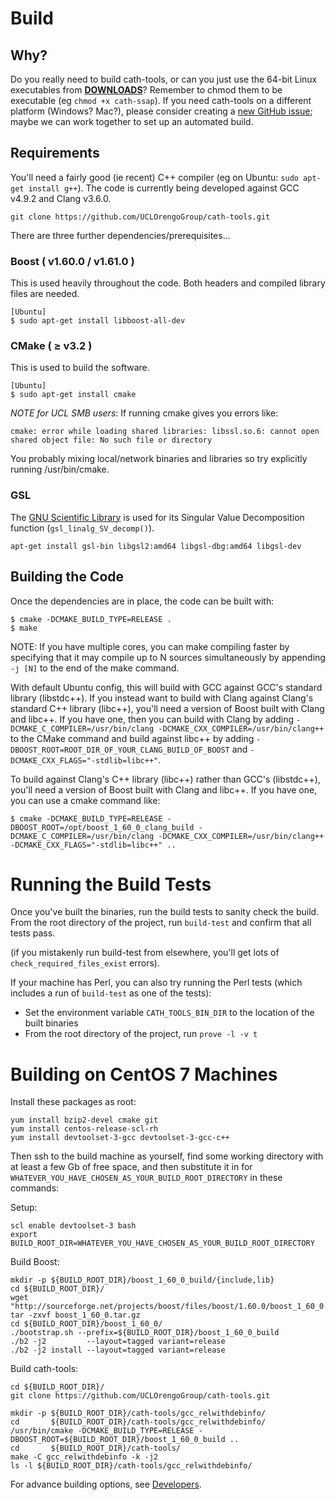 Build
=====

Why?
----

Do you really need to build cath-tools, or can you just use the 64-bit Linux executables from [**DOWNLOADS**](https://github.com/UCLOrengoGroup/cath-tools/releases/latest "The latest CATH Tools release")? Remember to chmod them to be executable (eg `chmod +x cath-ssap`). If you need cath-tools on a different platform (Windows? Mac?), please consider creating a [new GitHub issue](https://github.com/UCLOrengoGroup/cath-tools/issues/new "Open a new GitHub issue for cath-tools"); maybe we can work together to set up an automated build.

Requirements
------------

You'll need a fairly good (ie recent) C++ compiler (eg on Ubuntu: `sudo apt-get install g++`). The code is currently being developed against GCC v4.9.2 and Clang v3.6.0.

~~~~~no-highlight
git clone https://github.com/UCLOrengoGroup/cath-tools.git
~~~~~

There are three further dependencies/prerequisites...

### Boost ( v1.60.0 / v1.61.0 )

This is used heavily throughout the code. Both headers and compiled library files are needed.

~~~~~no-highlight
[Ubuntu]
$ sudo apt-get install libboost-all-dev
~~~~~

### CMake ( &ge; v3.2 )

This is used to build the software.

~~~~~no-highlight
[Ubuntu]
$ sudo apt-get install cmake
~~~~~

*NOTE for UCL SMB users*: If running cmake gives you errors like:

~~~~~no-highlight
cmake: error while loading shared libraries: libssl.so.6: cannot open shared object file: No such file or directory
~~~~~

You probably mixing local/network binaries and libraries so try explicitly running /usr/bin/cmake.

### GSL

The [GNU Scientific Library](https://www.gnu.org/software/gsl/) is used for its Singular Value Decomposition function (`gsl_linalg_SV_decomp()`).

`apt-get install gsl-bin libgsl2:amd64 libgsl-dbg:amd64 libgsl-dev`

Building the Code
-----------------

Once the dependencies are in place, the code can be built with:

~~~~~no-highlight
$ cmake -DCMAKE_BUILD_TYPE=RELEASE .
$ make
~~~~~

NOTE: If you have multiple cores, you can make compiling faster by specifying that it may compile up to N sources simultaneously by appending `-j [N]` to the end of the make command.

With default Ubuntu config, this will build with GCC against GCC's standard library (libstdc++). If you instead want to build with Clang against Clang's standard C++ library (libc++), you'll need a version of Boost built with Clang and libc++. If you have one, then you can build with Clang by adding `-DCMAKE_C_COMPILER=/usr/bin/clang -DCMAKE_CXX_COMPILER=/usr/bin/clang++` to the CMake command and build against libc++ by adding `-DBOOST_ROOT=ROOT_DIR_OF_YOUR_CLANG_BUILD_OF_BOOST` and `-DCMAKE_CXX_FLAGS="-stdlib=libc++"`.

To build against Clang's C++ library (libc++) rather than GCC's (libstdc++), you'll need a version of Boost built with Clang and libc++. If you have one, you can use a cmake command like:

~~~~~no-highlight
$ cmake -DCMAKE_BUILD_TYPE=RELEASE -DBOOST_ROOT=/opt/boost_1_60_0_clang_build -DCMAKE_C_COMPILER=/usr/bin/clang -DCMAKE_CXX_COMPILER=/usr/bin/clang++ -DCMAKE_CXX_FLAGS="-stdlib=libc++" ..
~~~~~

Running the Build Tests
=======================

Once you've built the binaries, run the build tests to sanity check the build. From the root directory of the project, run `build-test` and confirm that all tests pass.

(if you mistakenly run build-test from elsewhere, you'll get lots of `check_required_files_exist` errors).

If your machine has Perl, you can also try running the Perl tests (which includes a run of `build-test` as one of the tests):

 * Set the environment variable `CATH_TOOLS_BIN_DIR` to the location of the built binaries
 * From the root directory of the project, run `prove -l -v t`

Building on CentOS 7 Machines
=======================================

Install these packages as root:

~~~~~no-highlight
yum install bzip2-devel cmake git
yum install centos-release-scl-rh
yum install devtoolset-3-gcc devtoolset-3-gcc-c++
~~~~~

Then ssh to the build machine as yourself, find some working directory with at least a few Gb of free space, and then substitute it in for `WHATEVER_YOU_HAVE_CHOSEN_AS_YOUR_BUILD_ROOT_DIRECTORY` in these commands:

Setup:

~~~~~no-highlight
scl enable devtoolset-3 bash
export BUILD_ROOT_DIR=WHATEVER_YOU_HAVE_CHOSEN_AS_YOUR_BUILD_ROOT_DIRECTORY
~~~~~

Build Boost:

~~~~~no-highlight
mkdir -p ${BUILD_ROOT_DIR}/boost_1_60_0_build/{include,lib}
cd ${BUILD_ROOT_DIR}/
wget "http://sourceforge.net/projects/boost/files/boost/1.60.0/boost_1_60_0.tar.gz"
tar -zxvf boost_1_60_0.tar.gz
cd ${BUILD_ROOT_DIR}/boost_1_60_0/
./bootstrap.sh --prefix=${BUILD_ROOT_DIR}/boost_1_60_0_build
./b2 -j2         --layout=tagged variant=release
./b2 -j2 install --layout=tagged variant=release
~~~~~

Build cath-tools:

~~~~~no-highlight
cd ${BUILD_ROOT_DIR}/
git clone https://github.com/UCLOrengoGroup/cath-tools.git

mkdir -p ${BUILD_ROOT_DIR}/cath-tools/gcc_relwithdebinfo/
cd       ${BUILD_ROOT_DIR}/cath-tools/gcc_relwithdebinfo/
/usr/bin/cmake -DCMAKE_BUILD_TYPE=RELEASE -DBOOST_ROOT=${BUILD_ROOT_DIR}/boost_1_60_0_build ..
cd       ${BUILD_ROOT_DIR}/cath-tools/
make -C gcc_relwithdebinfo -k -j2
ls -l ${BUILD_ROOT_DIR}/cath-tools/gcc_relwithdebinfo/
~~~~~

For advance building options, see [Developers](developers).
